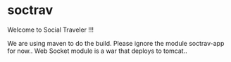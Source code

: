 # soctrav

Welcome to Social Traveler !!! 

We are using maven to do the build. Please ignore the module soctrav-app for now.. Web Socket module is a war that deploys to tomcat..

